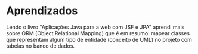# Aprendizados
Lendo o livro "Aplicações Java para a web com JSF e JPA" aprendi mais sobre ORM (Object Relational Mapping) que é em resumo: mapear classes que representam algum tipo de entidade (conceito de UML) no projeto com tabelas no banco de dados.
